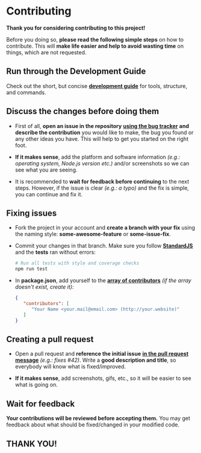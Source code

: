 # Contributing

**Thank you for considering contributing to this project!**

Before you doing so, **please read the following simple steps** on how to contribute. 
This will **make life easier and help to avoid wasting time** on things, which are not requested.

## Run through the Development Guide

Check out the short, but concise [**development guide**][url-dev-doc]
for tools, structure, and commands.  

## Discuss the changes before doing them

 - First of all, **open an issue in the repository** [**using the bug tracker**][url-issues] 
   **and describe the contribution** you would like to make, the bug you found or any other ideas you have.
   This will help to get you started on the right foot.
   
 - **If it makes sense**, add the platform and software information *(e.g.: operating system, Node.js version etc.)* 
   and/or screenshots so we can see what you are seeing.
 
 - It is recommended to **wait for feedback before continuing** to the next steps. However, 
   if the issue is clear *(e.g.: a typo)* and the fix is simple, you can continue and fix it.

## Fixing issues

 - Fork the project in your account and **create a branch with your fix** using 
   the naming style: **some-awesome-feature** or **some-issue-fix**.

 - Commit your changes in that branch. Make sure you follow [**StandardJS**][url-style] and the **tests** ran without errors:
   
   ```bash
   # Run all tests with style and coverage checks
   npm run test
   ```
   
 - In **package.json**, add yourself to the [**array of contributors**][arr-contrib-url]
   *(if the array doesn't exist, create it)*:
 
   ```json   
   {
      "contributors": [
         "Your Name <your.mail@email.com> (http://your.website)"
      ]
   }   
   ```
 
## Creating a pull request

 - Open a pull request and **reference the initial issue** [**in the pull request message**][pull-req-url] 
   *(e.g.: fixes #42)*. Write a **good description and title**, so everybody will know what is fixed/improved.

 - **If it makes sense**, add screenshots, gifs, etc., so it will be easier to see what is going on.

## Wait for feedback

**Your contributions will be reviewed before accepting them.**
You may get feedback about what should be fixed/changed in your modified code.

## THANK YOU!


  <!--- References ============================================================================ -->

  [url-dev-doc]:     https://github.com/nodewell/optionist/blob/master/.github/DEVELOPMENT.md
  [url-issues]:      https://github.com/nodewell/optionist/issues
  [url-style]:       https://standardjs.com
  [arr-contrib-url]: https://docs.npmjs.com/files/package.json#people-fields-author-contributors
  [pull-req-url]:    https://blog.github.com/2013-05-14-closing-issues-via-pull-requests
